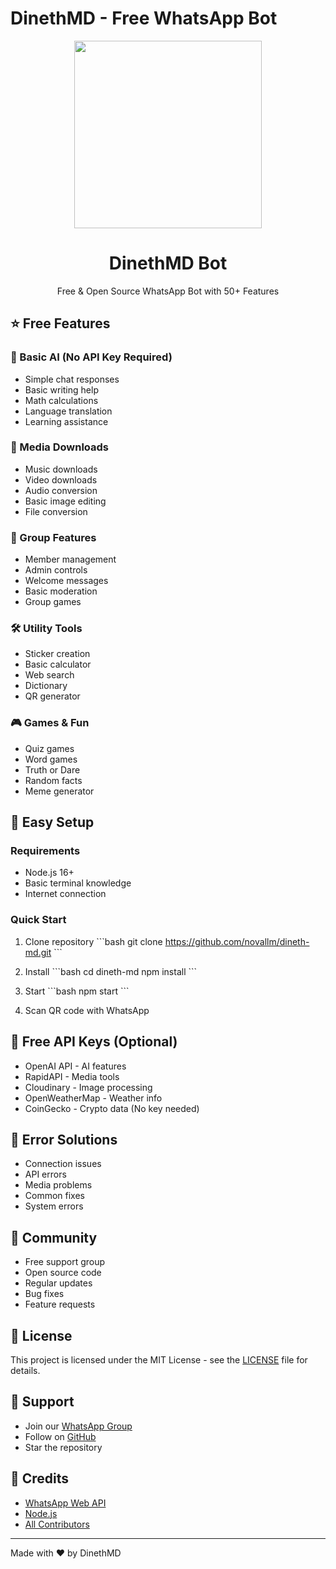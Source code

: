 # DinethMD - Free WhatsApp Bot

<div align="center">
  <img src="https://i.ibb.co/XZjQZt4/dinethmd.png" width="300" height="300">
  <h1>DinethMD Bot</h1>
  <p>Free & Open Source WhatsApp Bot with 50+ Features</p>
</div>

## ⭐ Free Features

### 🤖 Basic AI (No API Key Required)
- Simple chat responses
- Basic writing help
- Math calculations
- Language translation
- Learning assistance

### 📱 Media Downloads
- Music downloads
- Video downloads
- Audio conversion
- Basic image editing
- File conversion

### 👥 Group Features
- Member management
- Admin controls
- Welcome messages
- Basic moderation
- Group games

### 🛠️ Utility Tools
- Sticker creation
- Basic calculator
- Web search
- Dictionary
- QR generator

### 🎮 Games & Fun
- Quiz games
- Word games
- Truth or Dare
- Random facts
- Meme generator

## 🚀 Easy Setup

### Requirements
- Node.js 16+
- Basic terminal knowledge
- Internet connection

### Quick Start
1. Clone repository
\`\`\`bash
git clone https://github.com/novallm/dineth-md.git
\`\`\`

2. Install
\`\`\`bash
cd dineth-md
npm install
\`\`\`

3. Start
\`\`\`bash
npm start
\`\`\`

4. Scan QR code with WhatsApp

## 📝 Free API Keys (Optional)
- OpenAI API - AI features
- RapidAPI - Media tools
- Cloudinary - Image processing
- OpenWeatherMap - Weather info
- CoinGecko - Crypto data (No key needed)

## 🔧 Error Solutions
- Connection issues
- API errors
- Media problems
- Common fixes
- System errors

## 🤝 Community
- Free support group
- Open source code
- Regular updates
- Bug fixes
- Feature requests

## 📄 License
This project is licensed under the MIT License - see the [LICENSE](LICENSE) file for details.

## 💖 Support
- Join our [WhatsApp Group](https://chat.whatsapp.com/support)
- Follow on [GitHub](https://github.com/dinethnethsara)
- Star the repository

## 🙏 Credits
- [WhatsApp Web API](https://github.com/adiwajshing/Baileys)
- [Node.js](https://nodejs.org/)
- [All Contributors](CONTRIBUTORS.md)

---
Made with ❤️ by DinethMD
